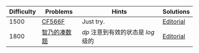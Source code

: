 | Difficulty | Problems | Hints | Solutions |
|------------|------------|-----------|-----------|
| 1500 | [CF566F](https://codeforces.com/problemset/problem/566/F) | Just try. | [Editorial](https://github.com/aboutliu/Daily_Problem/blob/main/2025/03/13/solution/CF566F.md) |
| 1800 | [智乃的凑数题](https://ac.nowcoder.com/acm/contest/103957/F) | $dp$ 注意到有效的状态是 $log$ 级的 | [Editorial](https://github.com/aboutliu/Daily_Problem/blob/main/2025/03/22/solution/%E6%99%BA%E4%B9%83%E7%9A%84%E5%87%91%E6%95%B0%E9%A2%98.md) |
